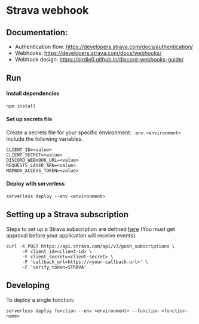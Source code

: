 # Strava webhook


## Documentation:
* Authentication flow: https://developers.strava.com/docs/authentication/
* Webhooks: https://developers.strava.com/docs/webhooks/
* Webhook design: https://birdie0.github.io/discord-webhooks-guide/

## Run

#### Install dependencies

```shell script
npm install
```

#### Set up secrets file

Create a secrets file for your specific environment: `.env.<environment>`
Include the following variables.
```shell script
CLIENT_ID=<value>
CLIENT_SECRET=<value>
DISCORD_WEBHOOK_URL=<value>
REQUESTS_LAYER_ARN=<value>
MAPBOX_ACCESS_TOKEN=<value>
```

#### Deploy with serverless

```shell script
serverless deploy --env <environment>
```

## Setting up a Strava subscription

Steps to set up a Strava subscription are defined [here](https://developers.strava.com/docs/webhooks/)
(You must get approval before your application will receive events).

```shell script
curl -X POST https://api.strava.com/api/v3/push_subscriptions \
      -F client_id=<client-id> \
      -F client_secret=<client-secret> \
      -F 'callback_url=https://<your-callback-url>' \
      -F 'verify_token=STRAVA'
```

## Developing

To deploy a single function:

```shell script
serverless deploy function --env <environment> --function <function-name>
```